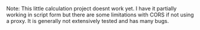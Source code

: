 Note: This little calculation project doesnt work yet.
I have it partially working in script form but there are some limitations with CORS if not using a proxy. 
It is generally not extensively tested and has many bugs.
